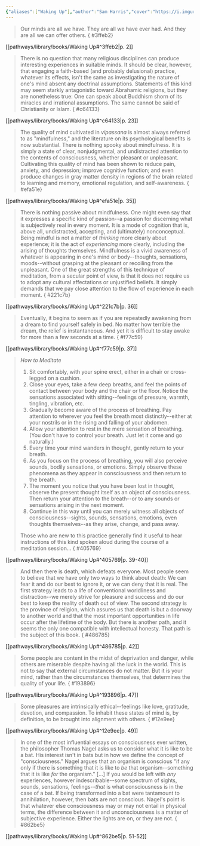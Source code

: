 ```yaml
---
{"aliases":["Waking Up"],"author":"Sam Harris","cover":"https://i.imgur.com/2WhCbgS.jpeg","date-created":"2023-10-03T22:10","date-modified":"2024-08-22T12:58","dg-publish":true,"finished":"2023-07-25T00:00:00","location":"Denver","subtitle":"A Guide to Spirituality Without Religion","tags":["source/book"],"title":"Waking Up","translator":null,"up":[["sources moc"]],"year":2014,"permalink":"/pathways/library/books/waking-up/","dgPassFrontmatter":true}
---
```



> Our minds are all we have. They are all we have ever had. And they are all we can offer others.
{ #3ffeb2}


[[pathways/library/books/Waking Up#^3ffeb2\|p. 2]]

> There is no question that many religious disciplines can produce interesting experiences in suitable minds. It should be clear, however, that engaging a faith-based (and probably delusional) practice, whatever its effects, isn't the same as investigating the nature of one's mind absent any doctrinal assumptions. Statements of this kind may seem starkly antagonistic toward Abrahamic religions, but they are nonetheless true: One can speak about Buddhism shorn of its miracles and irrational assumptions. The same cannot be said of Christianity or Islam.
{ #c64133}


[[pathways/library/books/Waking Up#^c64133\|p. 23]]

> The quality of mind cultivated in _vipassana_ is almost always referred to as "mindfulness," and the literature on its psychological benefits is now substantial. There is nothing spooky about mindfulness. It is simply a state of clear, nonjudgmental, and undistracted attention to the contents of consciousness, whether pleasant or unpleasant. Cultivating this quality of mind has been shown to reduce pain, anxiety, and depression; improve cognitive function; and even produce changes in gray matter density in regions of the brain related to learning and memory, emotional regulation, and self-awareness.
{ #efa51e}


[[pathways/library/books/Waking Up#^efa51e\|p. 35]]

> There is nothing passive about mindfulness. One might even say that it expresses a specific kind of passion--a passion for discerning what is subjectively real in every moment. It is a mode of cognition that is, above all, undistracted, accepting, and (ultimately) nonconceptual. Being mindful is not a matter of _thinking_ more clearly about experience; it is the act of _experiencing_ more clearly, including the arising of thoughts themselves. Mindfulness is a vivid awareness of whatever is appearing in one's mind or body--thoughts, sensations, moods--without grasping at the pleasant or recoiling from the unpleasant. One of the great strengths of this technique of meditation, from a secular point of view, is that it does not require us to adopt any cultural affectations or unjustified beliefs. It simply demands that we pay close attention to the flow of experience in each moment.
{ #221c7b}


[[pathways/library/books/Waking Up#^221c7b\|p. 36]]

> Eventually, it begins to seem as if you are repeatedly awakening from a dream to find yourself safely in bed. No matter how terrible the dream, the relief is instantaneous. And yet it is difficult to stay awake for more than a few seconds at a time.
{ #f77c59}


[[pathways/library/books/Waking Up#^f77c59\|p. 37]]

> *How to Meditate*
>
> 1. Sit comfortably, with your spine erect, either in a chair or cross-legged on a cushion.
> 2. Close your eyes, take a few deep breaths, and feel the points of contact between your body and the chair or the floor. Notice the sensations associated with sitting--feelings of pressure, warmth, tingling, vibration, etc.
> 3. Gradually become aware of the process of breathing. Pay attention to wherever you feel the breath most distinctly--either at your nostrils or in the rising and falling of your abdomen.
> 4. Allow your attention to rest in the mere sensation of breathing. (You don't have to control your breath. Just let it come and go naturally.)
> 5. Every time your mind wanders in thought, gently return to your breath.
> 6. As you focus on the process of breathing, you will also perceive sounds, bodily sensations, or emotions. Simply observe these phenomena as they appear in consciousness and then return to the breath.
> 7. The moment you notice that you have been lost in thought, observe the present thought itself as an object of consciousness. Then return your attention to the breath--or to any sounds or sensations arising in the next moment.
> 8. Continue in this way until you can merely witness all objects of consciousness--sights, sounds, sensations, emotions, even thoughts themselves--as they arise, change, and pass away.
>
> Those who are new to this practice generally find it useful to hear instructions of this kind spoken aloud during the course of a meditation session…
{ #405769}


[[pathways/library/books/Waking Up#^405769\|p. 39-40]]

> And then there is death, which defeats everyone. Most people seem to believe that we have only two ways to think about death: We can fear it and do our best to ignore it, or we can deny that it is real. The first strategy leads to a life of conventional worldliness and distraction--we merely strive for pleasure and success and do our best to keep the reality of death out of view. The second strategy is the province of religion, which assures us that death is but a doorway to another world and that the most important opportunities in life occur after the lifetime of the body. But there is another path, and it seems the only one compatible with intellectual honesty. That path is the subject of this book.
{ #486785}


[[pathways/library/books/Waking Up#^486785\|p. 42]]

> Some people are content in the midst of deprivation and danger, while others are miserable despite having all the luck in the world. This is not to say that external circumstances do not matter. But it is your mind, rather than the circumstances themselves, that determines the quality of your life.
{ #193896}


[[pathways/library/books/Waking Up#^193896\|p. 47]]

> Some pleasures are intrinsically ethical--feelings like love, gratitude, devotion, and compassion. To inhabit these states of mind is, by definition, to be brought into alignment with others.
{ #12e9ee}


[[pathways/library/books/Waking Up#^12e9ee\|p. 49]]

> In one of the most influential essays on consciousness ever written, the philosopher Thomas Nagel asks us to consider what it is like to be a bat. His interest isn't in bats but in how we define the concept of "consciousness." Nagel argues that an organism is conscious "if any only if there is something that it is like to _be_ that organism--something that it is like _for_ the organism." […] If you would be left with _any_ experiences, however indescribable--some spectrum of sights, sounds, sensations, feelings--_that_ is what consciousness is in the case of a bat. If being transformed into a bat were tantamount to annihilation, however, then bats are not conscious. Nagel's point is that whatever else consciousness may or may not entail in physical terms, the difference between it and unconsciousness is a matter of subjective experience. Either the lights are on, or they are not.
{ #862be5}


[[pathways/library/books/Waking Up#^862be5\|p. 51-52]]
